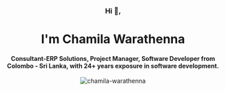 <!--## Hi there 👋-->
<h3 align="center">Hi 👋, </h1>
<h1 align="center">I'm Chamila Warathenna </h1>
<h4 align="center">Consultant-ERP Solutions, Project Manager, Software Developer from Colombo - Sri Lanka, with 24+ years exposure in software development.</h1>
<p align="center"> <img src="https://komarev.com/ghpvc?username=chamila-warathenna&label=Profile%20views&color=0e75b6&style=flat" alt="chamila-warathenna" /> </p>

<!--
**chamila-warathenna/chamila-warathenna** is a ✨ _special_ ✨ repository because its `README.md` (this file) appears on your GitHub profile.

Here are some ideas to get you started:

- 🔭 I’m currently working on ...
- 🌱 I’m currently learning ...
- 👯 I’m looking to collaborate on ...
- 🤔 I’m looking for help with ...
- 💬 Ask me about ...
- 📫 How to reach me: ...
- 😄 Pronouns: ...
- ⚡ Fun fact: ...
-->
